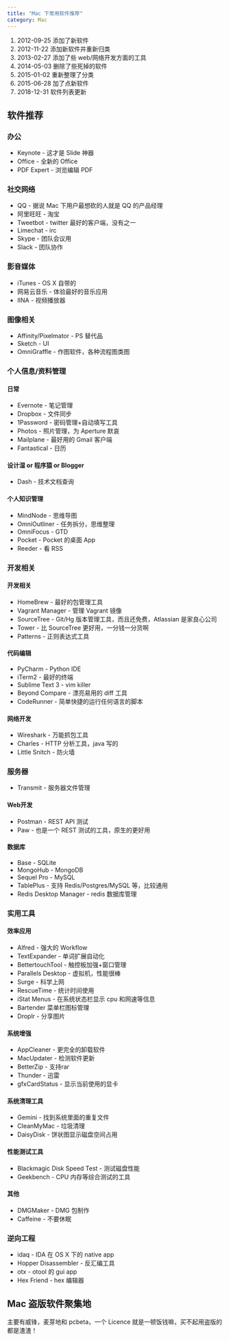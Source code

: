 ```yaml
---
title: "Mac 下常用软件推荐"
category: Mac
---
```


1. 2012-09-25 添加了新软件
2. 2012-11-22 添加新软件并重新归类
3. 2013-02-27 添加了些 web/网络开发方面的工具
4. 2014-05-03 删除了些死掉的软件
5. 2015-01-02 重新整理了分类
6. 2015-06-28 加了点新软件
7. 2018-12-31 软件列表更新

软件推荐
-------

### 办公

- Keynote - 这才是 Slide 神器
- Office - 全新的 Office
- PDF Expert - 浏览编辑 PDF

### 社交网络

- QQ - 据说 Mac 下用户最想砍的人就是 QQ 的产品经理
- 阿里旺旺 - 淘宝
- Tweetbot - twitter 最好的客户端，没有之一
- Limechat - irc
- Skype - 团队会议用
- Slack - 团队协作

### 影音媒体

- iTunes - OS X 自带的
- 网易云音乐 - 体验最好的音乐应用
- IINA  - 视频播放器

### 图像相关

- Affinity/Pixelmator - PS 替代品
- Sketch - UI
- OmniGraffle - 作图软件，各种流程图类图

### 个人信息/资料管理

#### 日常

- Evernote - 笔记管理
- Dropbox - 文件同步
- 1Password - 密码管理+自动填写工具
- Photos - 照片管理，为 Aperture 默哀
- Mailplane - 最好用的 Gmail 客户端
- Fantastical - 日历

#### 设计湿 or 程序猿 or Blogger

- Dash - 技术文档查询

#### 个人知识管理

- MindNode - 思维导图
- OmniOutliner - 任务拆分，思维整理
- OmniFocus - GTD
- Pocket - Pocket 的桌面 App
- Reeder - 看 RSS

### 开发相关

#### 开发相关

- HomeBrew - 最好的包管理工具
- Vagrant Manager - 管理 Vagrant 镜像
- SourceTree - Git/Hg 版本管理工具，而且还免费，Atlassian 是家良心公司
- Tower - 比 SourceTree 更好用，一分钱一分货啊
- Patterns - 正则表达式工具

#### 代码编辑

- PyCharm - Python IDE
- iTerm2 - 最好的终端
- Sublime Text 3 - vim killer
- Beyond Compare - 漂亮易用的 diff 工具
- CodeRunner - 简单快捷的运行任何语言的脚本

#### 网络开发

- Wireshark - 万能抓包工具
- Charles - HTTP 分析工具，java 写的
- Little Snitch - 防火墙

### 服务器

- Transmit - 服务器文件管理

#### Web开发

- Postman - REST API 测试
- Paw - 也是一个 REST 测试的工具，原生的更好用

#### 数据库

- Base - SQLite
- MongoHub - MongoDB
- Sequel Pro - MySQL
- TablePlus - 支持 Redis/Postgres/MySQL 等，比较通用
- Redis Desktop Manager - redis 数据库管理

### 实用工具

#### 效率应用

- Alfred - 强大的 Workflow
- TextExpander - 单词扩展自动化
- BettertouchTool - 触控板加强+窗口管理
- Parallels Desktop - 虚拟机，性能很棒
- Surge - 科学上网
- RescueTime - 统计时间使用
- iStat Menus - 在系统状态栏显示 cpu 和网速等信息
- Bartender 菜单栏图标管理
- Droplr - 分享图片

#### 系统增强

- AppCleaner - 更完全的卸载软件
- MacUpdater - 检测软件更新
- BetterZip - 支持rar
- Thunder - 迅雷
- gfxCardStatus - 显示当前使用的显卡

#### 系统清理工具

- Gemini - 找到系统里面的重复文件
- CleanMyMac - 垃圾清理
- DaisyDisk - 饼状图显示磁盘空间占用

#### 性能测试工具

- Blackmagic Disk Speed Test - 测试磁盘性能
- Geekbench - CPU 内存等综合测试的工具

#### 其他

- DMGMaker - DMG 包制作
- Caffeine - 不要休眠

### 逆向工程

- idaq - IDA 在 OS X 下的 native app
- Hopper Disassembler - 反汇编工具
- otx - otool 的 gui app
- Hex Friend - hex 编辑器


Mac 盗版软件聚集地
-----------------

主要有威锋，麦芽地和 pcbeta，一个 Licence 就是一顿饭钱嘛，买不起用盗版的都是渣渣！
